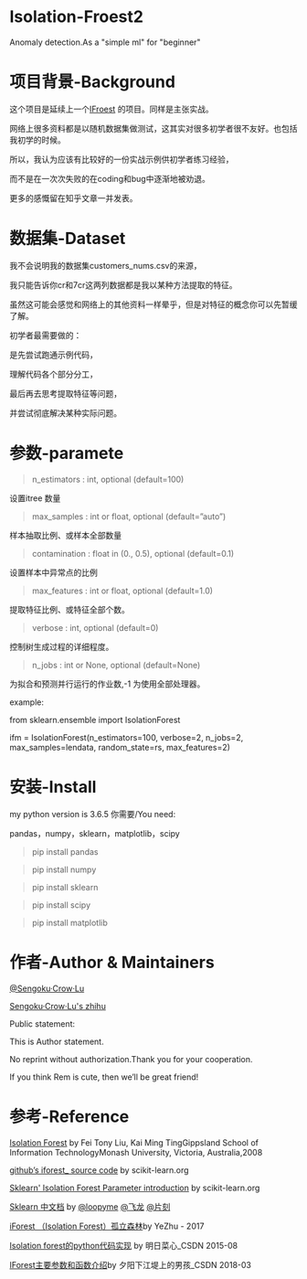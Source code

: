 # Isolation-Froest2
Anomaly detection.As a "simple ml" for "beginner"

项目背景-Background
=====

这个项目是延续上一个<a href="https://github.com/SilenceSengoku/IsolationForest">IFroest</a>
的项目。同样是主张实战。

网络上很多资料都是以随机数据集做测试，这其实对很多初学者很不友好。也包括我初学的时候。

所以，我认为应该有比较好的一份实战示例供初学者练习经验，

而不是在一次次失败的在coding和bug中逐渐地被劝退。

更多的感慨留在知乎文章一并发表。

数据集-Dataset
=====
我不会说明我的数据集customers_nums.csv的来源，

我只能告诉你cr和7cr这两列数据都是我以某种方法提取的特征。

虽然这可能会感觉和网络上的其他资料一样晕乎，但是对特征的概念你可以先暂缓了解。

初学者最需要做的：

是先尝试跑通示例代码，

理解代码各个部分分工，

最后再去思考提取特征等问题，

并尝试彻底解决某种实际问题。


参数-paramete
=====
> n_estimators : int, optional (default=100) 

 设置itree 数量 
> max_samples : int or float, optional (default=”auto”)

样本抽取比例、或样本全部数量
> contamination : float in (0., 0.5), optional (default=0.1)

设置样本中异常点的比例
> max_features : int or float, optional (default=1.0)

提取特征比例、或特征全部个数。
> verbose : int, optional (default=0)

控制树生成过程的详细程度。
> n_jobs : int or None, optional (default=None)

为拟合和预测并行运行的作业数,-1 为使用全部处理器。

example:

from sklearn.ensemble import IsolationForest

ifm = IsolationForest(n_estimators=100, verbose=2, n_jobs=2,
                      max_samples=lendata, random_state=rs, max_features=2)


安装-Install
=====
my python version is 3.6.5
你需要/You need:

pandas，numpy，sklearn，matplotlib，scipy

> pip install pandas

> pip install numpy

> pip install sklearn

> pip install scipy

> pip install matplotlib



作者-Author & Maintainers
=====
<a href="https://github.com/SilenceSengoku">@Sengoku·Crow·Lu</a>

<a href="https://www.zhihu.com/people/firesnake-67/activities">Sengoku·Crow·Lu's zhihu</a>

Public statement:

This is Author statement.

No reprint without authorization.Thank you for your cooperation.

If you think Rem is cute, then we’ll be great friend!


参考-Reference
=====
<a href="https://cs.nju.edu.cn/zhouzh/zhouzh.files/publication/icdm08b.pdf">Isolation Forest</a>
by Fei Tony Liu, Kai Ming TingGippsland School of Information TechnologyMonash University, Victoria, Australia,2008

<a href="https://github.com/scikit-learn/scikit-learn/blob/master/sklearn/ensemble/_iforest.py">github’s iforest_ source code</a> by scikit-learn.org

<a href="https://scikit-learn.org/stable/modules/generated/sklearn.ensemble.IsolationForest.html#sklearn.ensemble.IsolationForest">Sklearn' Isolation Forest Parameter introduction</a>
by scikit-learn.org

<a href="https://sklearn.apachecn.org/docs/0.21.3/26.html">Sklearn 中文档</a> by
<a href="https://github.com/loopyme">@loopyme</a>
<a href="https://github.com/wizardforcel">@飞龙</a>
<a href="https://github.com/jiangzhonglian">@片刻</a>



<a href="https://www.zhihu.com/people/firesnake-67/activities">iForest （Isolation Forest）孤立森林</a>by YeZhu - 2017

<a href="https://blog.csdn.net/aiyinsimei/article/details/48003859#0-tsina-1-5960-397232819ff9a47a7b7e80a40613cfe1">Isolation forest的python代码实现</a> by 明日菜心_CSDN 2015-08

<a href="https://blog.csdn.net/ye1215172385/article/details/79762317">IForest主要参数和函数介绍</a>by 夕阳下江堤上的男孩_CSDN 2018-03

